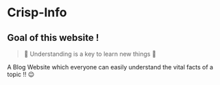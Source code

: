 # Crisp-Info

## Goal of this website !

> 🚀 Understanding is a key to learn new things 🚀

A Blog Website which everyone can easily understand the vital facts of a topic !! 😉
